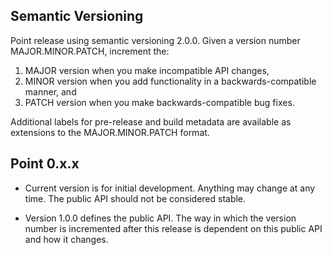 ## Semantic Versioning

Point release using semantic versioning 2.0.0. Given a version number MAJOR.MINOR.PATCH, increment the:

1. MAJOR version when you make incompatible API changes,
2. MINOR version when you add functionality in a backwards-compatible manner, and
3. PATCH version when you make backwards-compatible bug fixes.

Additional labels for pre-release and build metadata are available as extensions to the MAJOR.MINOR.PATCH format.

## Point 0.x.x

- Current version is for initial development. Anything may change at any time. The public API should not be considered stable.


- Version 1.0.0 defines the public API. The way in which the version number is incremented after this release is dependent on this public API and how it changes.